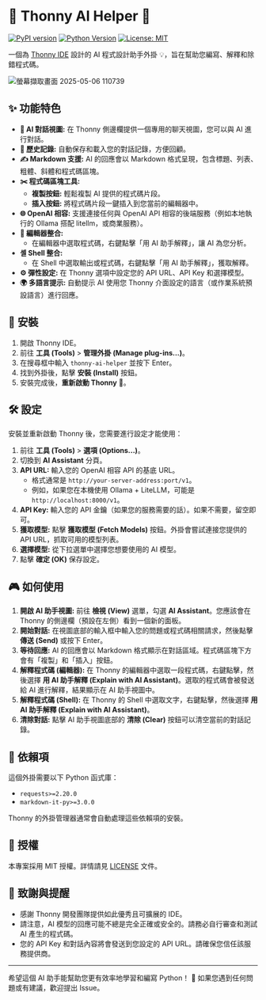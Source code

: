 # 🐍 Thonny AI Helper 🤖

[![PyPI version](https://badge.fury.io/py/thonny-ai-helper.svg)](https://badge.fury.io/py/thonny-ai-helper)
[![Python Version](https://img.shields.io/pypi/pyversions/thonny-ai-helper.svg)](https://pypi.org/project/thonny-ai-helper/)
[![License: MIT](https://img.shields.io/badge/License-MIT-yellow.svg)](https://opensource.org/licenses/MIT)

一個為 [Thonny IDE](https://thonny.org/) 設計的 AI 程式設計助手外掛 💡，旨在幫助您編寫、解釋和除錯程式碼。

![螢幕擷取畫面 2025-05-06 110739](https://github.com/user-attachments/assets/aa0b9af8-cbab-44ad-ab3e-7335c5065945)

## ✨ 功能特色

*   **💬 AI 對話視圖:** 在 Thonny 側邊欄提供一個專用的聊天視圖，您可以與 AI 進行對話。
*   **📜 歷史記錄:** 自動保存和載入您的對話記錄，方便回顧。
*   **✍️ Markdown 支援:** AI 的回應會以 Markdown 格式呈現，包含標題、列表、粗體、斜體和程式碼區塊。
*   **✂️ 程式碼區塊工具:**
    *   **複製按鈕:** 輕鬆複製 AI 提供的程式碼片段。
    *   **插入按鈕:** 將程式碼片段一鍵插入到您當前的編輯器中。
*   **🌐 OpenAI 相容:** 支援連接任何與 OpenAI API 相容的後端服務（例如本地執行的 Ollama 搭配 litellm，或商業服務）。
*   **🧩 編輯器整合:**
    *   在編輯器中選取程式碼，右鍵點擊「用 AI 助手解釋」，讓 AI 為您分析。
*   **셸 Shell 整合:**
    *   在 Shell 中選取輸出或程式碼，右鍵點擊「用 AI 助手解釋」，獲取解釋。
*   **⚙️ 彈性設定:** 在 Thonny 選項中設定您的 API URL、API Key 和選擇模型。
*   **🌍 多語言提示:** 自動提示 AI 使用您 Thonny 介面設定的語言（或作業系統預設語言）進行回應。

## 🚀 安裝

1.  開啟 Thonny IDE。
2.  前往 **工具 (Tools)** > **管理外掛 (Manage plug-ins...)**。
3.  在搜尋框中輸入 `thonny-ai-helper` 並按下 Enter。
4.  找到外掛後，點擊 **安裝 (Install)** 按鈕。
5.  安裝完成後，**重新啟動 Thonny** 🔄。

## 🛠️ 設定

安裝並重新啟動 Thonny 後，您需要進行設定才能使用：

1.  前往 **工具 (Tools)** > **選項 (Options...)**。
2.  切換到 **AI Assistant** 分頁。
3.  **API URL:** 輸入您的 OpenAI 相容 API 的基底 URL。
    *   格式通常是 `http://your-server-address:port/v1`。
    *   例如，如果您在本機使用 Ollama + LiteLLM，可能是 `http://localhost:8000/v1`。
4.  **API Key:** 輸入您的 API 金鑰（如果您的服務需要的話）。如果不需要，留空即可。
5.  **獲取模型:** 點擊 **獲取模型 (Fetch Models)** 按鈕。外掛會嘗試連接您提供的 API URL，抓取可用的模型列表。
6.  **選擇模型:** 從下拉選單中選擇您想要使用的 AI 模型。
7.  點擊 **確定 (OK)** 保存設定。

## 🎮 如何使用

1.  **開啟 AI 助手視圖:** 前往 **檢視 (View)** 選單，勾選 **AI Assistant**。您應該會在 Thonny 的側邊欄（預設在左側）看到一個新的面板。
2.  **開始對話:** 在視圖底部的輸入框中輸入您的問題或程式碼相關請求，然後點擊 **傳送 (Send)** 或按下 Enter。
3.  **等待回應:** AI 的回應會以 Markdown 格式顯示在對話區域。程式碼區塊下方會有「複製」和「插入」按鈕。
4.  **解釋程式碼 (編輯器):** 在 Thonny 的編輯器中選取一段程式碼，右鍵點擊，然後選擇 **用 AI 助手解釋 (Explain with AI Assistant)**。選取的程式碼會被發送給 AI 進行解釋，結果顯示在 AI 助手視圖中。
5.  **解釋程式碼 (Shell):** 在 Thonny 的 Shell 中選取文字，右鍵點擊，然後選擇 **用 AI 助手解釋 (Explain with AI Assistant)**。
6.  **清除對話:** 點擊 AI 助手視圖底部的 **清除 (Clear)** 按鈕可以清空當前的對話記錄。

## 🔧 依賴項

這個外掛需要以下 Python 函式庫：

*   `requests>=2.20.0`
*   `markdown-it-py>=3.0.0`

Thonny 的外掛管理器通常會自動處理這些依賴項的安裝。

## 📄 授權

本專案採用 MIT 授權。詳情請見 [LICENSE](LICENSE) 文件。

## 🙏 致謝與提醒

*   感謝 Thonny 開發團隊提供如此優秀且可擴展的 IDE。
*   請注意，AI 模型的回應可能不總是完全正確或安全的。請務必自行審查和測試 AI 產生的程式碼。
*   您的 API Key 和對話內容將會發送到您設定的 API URL。請確保您信任該服務提供商。

---

希望這個 AI 助手能幫助您更有效率地學習和編寫 Python！ 🎉 如果您遇到任何問題或有建議，歡迎提出 Issue。
